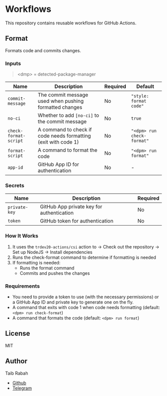# Workflows

This repository contains reusable workflows for GitHub Actions.

## Format

Formats code and commits changes.

### Inputs

> \<dmp> = detected-package-manager

| Name                  | Description                                                    | Required | Default                    |
| --------------------- | -------------------------------------------------------------- | -------- | -------------------------- |
| `commit-message`      | The commit message used when pushing formatted changes         | No       | `"style: format code"`     |
| `no-ci`               | Whether to add `[no-ci]` to the commit message                 | No       | `true`                     |
| `check-format-script` | A command to check if code needs formatting (exit with code 1) | No       | `"<dpm> run check-format"` |
| `format-script`       | A command to format the code                                   | No       | `"<dpm> run format"`       |
| `app-id`              | GitHub App ID for authentication                               | No       | -                          |

### Secrets

| Name          | Description                               | Required |
| ------------- | ----------------------------------------- | -------- |
| `private-key` | GitHub App private key for authentication | No       |
| `token`       | GitHub token for authentication           | No       |

### How It Works

1. It uses the `trdev20-actions/csi` action to → Check out the repository → Set up NodeJS → Install dependencies
2. Runs the check-format command to determine if formatting is needed
3. If formatting is needed:
   - Runs the format command
   - Commits and pushes the changes

### Requirements

- You need to provide a token to use (with the necessary permissions) or a GitHub App ID and private key to generate one on the fly.
- A command that exits with code 1 when code needs formatting (default: `<dpm> run check-format`)
- A command that formats the code (default: `<dpm> run format`)

## License

MIT

## Author

Taib Rabah

- [Github](https://github.com/taib-rabah)
- [Telegram](https://t.me/y_o_5)
